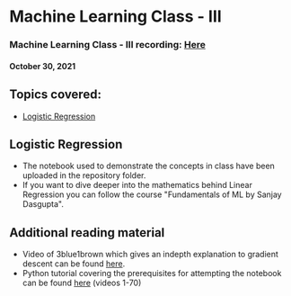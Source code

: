 # Machine Learning Class - III

### Machine Learning Class - III recording: [Here](https://bit.ly/MLClass3)

#### October 30, 2021

## Topics covered:

- [Logistic Regression](#logistic-regression)

## Logistic Regression

- The notebook used to demonstrate the concepts in class have been uploaded in the repository folder.
- If you want to dive deeper into the mathematics behind Linear Regression you can follow the course "Fundamentals of ML by Sanjay Dasgupta".


## Additional reading material

- Video of 3blue1brown which gives an indepth explanation to gradient descent can be found [here](https://www.youtube.com/watch?v=IHZwWFHWa-w).
- Python tutorial covering the prerequisites for attempting the notebook can be found [here](https://www.youtube.com/playlist?list=PLsyeobzWxl7poL9JTVyndKe62ieoN-MZ3) (videos 1-70)
